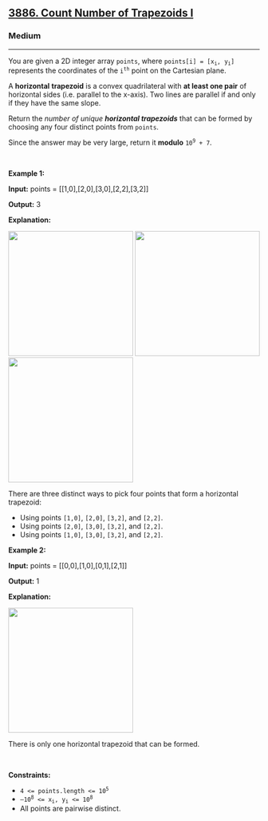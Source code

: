 <h2><a href="https://leetcode.com/problems/count-number-of-trapezoids-i">3886. Count Number of Trapezoids I</a></h2><h3>Medium</h3><hr><p data-end="189" data-start="146">You are given a 2D integer array <code>points</code>, where <code>points[i] = [x<sub>i</sub>, y<sub>i</sub>]</code> represents the coordinates of the <code>i<sup>th</sup></code> point on the Cartesian plane.</p>

<p data-end="579" data-start="405">A <strong>horizontal</strong> <strong>trapezoid</strong> is a convex quadrilateral with <strong data-end="496" data-start="475">at least one pair</strong> of horizontal sides (i.e. parallel to the x-axis). Two lines are parallel if and only if they have the same slope.</p>

<p data-end="579" data-start="405">Return the <em data-end="330" data-start="297"> number of unique </em><strong><em>horizontal</em> <em>trapezoids</em></strong> that can be formed by choosing any four distinct points from <code>points</code>.</p>

<p>Since the answer may be very large, return it <strong>modulo</strong> <code>10<sup>9</sup> + 7</code>.</p>

<p>&nbsp;</p>
<p><strong class="example">Example 1:</strong></p>

<div class="example-block">
<p><strong>Input:</strong> <span class="example-io">points = [[1,0],[2,0],[3,0],[2,2],[3,2]]</span></p>

<p><strong>Output:</strong> <span class="example-io">3</span></p>

<p><strong>Explanation:</strong></p>

<p><img alt="" src="https://assets.leetcode.com/uploads/2025/05/01/desmos-graph-6.png" style="width: 250px; height: 250px;" /> <img alt="" src="https://assets.leetcode.com/uploads/2025/05/01/desmos-graph-7.png" style="width: 250px; height: 250px;" /> <img alt="" src="https://assets.leetcode.com/uploads/2025/05/01/desmos-graph-8.png" style="width: 250px; height: 250px;" /></p>

<p>There are three distinct ways to pick four points that form a horizontal trapezoid:</p>

<ul>
	<li data-end="247" data-start="193">Using points <code data-end="213" data-start="206">[1,0]</code>, <code data-end="222" data-start="215">[2,0]</code>, <code data-end="231" data-start="224">[3,2]</code>, and <code data-end="244" data-start="237">[2,2]</code>.</li>
	<li data-end="305" data-start="251">Using points <code data-end="271" data-start="264">[2,0]</code>, <code data-end="280" data-start="273">[3,0]</code>, <code data-end="289" data-start="282">[3,2]</code>, and <code data-end="302" data-start="295">[2,2]</code>.</li>
	<li data-end="361" data-start="309">Using points <code data-end="329" data-start="322">[1,0]</code>, <code data-end="338" data-start="331">[3,0]</code>, <code data-end="347" data-start="340">[3,2]</code>, and <code data-end="360" data-start="353">[2,2]</code>.</li>
</ul>
</div>

<p><strong class="example">Example 2:</strong></p>

<div class="example-block">
<p><strong>Input:</strong> <span class="example-io">points = [[0,0],[1,0],[0,1],[2,1]]</span></p>

<p><strong>Output:</strong> <span class="example-io">1</span></p>

<p><strong>Explanation:</strong></p>

<p><img alt="" src="https://assets.leetcode.com/uploads/2025/04/29/desmos-graph-5.png" style="width: 250px; height: 250px;" /></p>

<p>There is only one horizontal trapezoid that can be formed.</p>
</div>

<p>&nbsp;</p>
<p><strong>Constraints:</strong></p>

<ul>
	<li><code>4 &lt;= points.length &lt;= 10<sup>5</sup></code></li>
	<li><code>&ndash;10<sup>8</sup> &lt;= x<sub>i</sub>, y<sub>i</sub> &lt;= 10<sup>8</sup></code></li>
	<li>All points are pairwise distinct.</li>
</ul>

